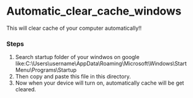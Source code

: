 # Automatic_clear_cache_windows

This will clear cache of your computer automatically!!
### Steps
1. Search startup folder of your windwos on google like:C:\Users\username\AppData\Roaming\Microsoft\Windows\Start Menu\Programs\Startup
2. Then copy and paste this file in this directory.
3. Now when your device will turn on, automatically cache will be get cleared.
